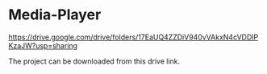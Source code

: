 # Media-Player
 
 https://drive.google.com/drive/folders/17EaUQ4ZZDiV940vVAkxN4cVDDlPKzaJW?usp=sharing
 
 The project can be downloaded from this drive link.
